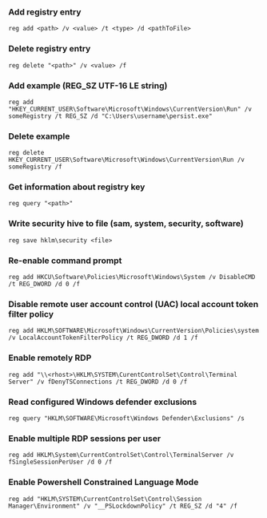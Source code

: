 ### Add registry entry
```
reg add <path> /v <value> /t <type> /d <pathToFile>
```

### Delete registry entry 
```
reg delete "<path>" /v <value> /f
```

### Add example (REG_SZ UTF-16 LE string)
```
reg add "HKEY_CURRENT_USER\Software\Microsoft\Windows\CurrentVersion\Run" /v someRegistry /t REG_SZ /d "C:\Users\username\persist.exe"
```

### Delete example
```
reg delete HKEY_CURRENT_USER\Software\Microsoft\Windows\CurrentVersion\Run /v someRegistry /f
```

### Get information about registry key
```
reg query "<path>"
```

### Write security hive to file (sam, system, security, software)
```
reg save hklm\security <file>
```


### Re-enable command prompt
```
reg add HKCU\Software\Policies\Microsoft\Windows\System /v DisableCMD /t REG_DWORD /d 0 /f
```

### Disable remote user account control (UAC) local account token filter policy
```
reg add HKLM\SOFTWARE\Microsoft\Windows\CurrentVersion\Policies\system /v LocalAccountTokenFilterPolicy /t REG_DWORD /d 1 /f
```

### Enable remotely RDP
```
reg add "\\<rhost>\HKLM\SYSTEM\CurentControlSet\Control\Terminal Server" /v fDenyTSConnections /t REG_DWORD /d 0 /f
```

### Read configured Windows defender exclusions
```
reg query "HKLM\SOFTWARE\Microsoft\Windows Defender\Exclusions" /s
```

### Enable multiple RDP sessions per user
```
reg add HKLM\System\CurrentControlSet\Control\TerminalServer /v fSingleSessionPerUser /d 0 /f
```

### Enable Powershell Constrained Language Mode
```
reg add "HKLM\SYSTEM\CurrentControlSet\Control\Session Manager\Environment" /v "__PSLockdownPolicy" /t REG_SZ /d "4" /f
```

